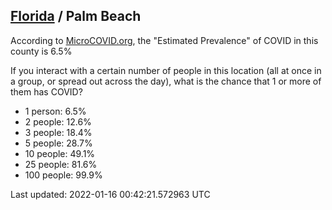 
## [Florida](/united-states/florida) / Palm Beach

According to [MicroCOVID.org](http://microcovid.org),
the "Estimated Prevalence" of COVID in this county is 6.5%

If you interact with a certain number of people in this location
(all at once in a group, or spread out across the day), what is the chance that
1 or more of them has COVID?

- 1 person: 6.5%
- 2 people: 12.6%
- 3 people: 18.4%
- 5 people: 28.7%
- 10 people: 49.1%
- 25 people: 81.6%
- 100 people: 99.9%

Last updated: 2022-01-16 00:42:21.572963 UTC
